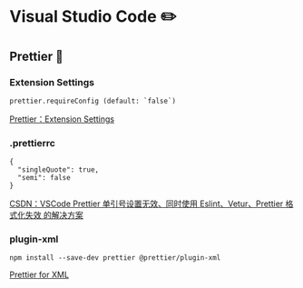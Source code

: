 # Visual Studio Code ✏️

## Prettier 🪮

### Extension Settings

```
prettier.requireConfig (default: `false`)
```

[Prettier：Extension Settings](https://marketplace.visualstudio.com/items?itemName=esbenp.prettier-vscode&ssr=false#overview)

### .prettierrc

```
{
  "singleQuote": true,
  "semi": false
}
```

[CSDN：VSCode Prettier 单引号设置无效、同时使用 Eslint、Vetur、Prettier 格式化失效 的解决方案](https://blog.csdn.net/Lyrelion/article/details/113569702)

### plugin-xml

```
npm install --save-dev prettier @prettier/plugin-xml
```

[Prettier for XML](https://github.com/prettier/plugin-xml?tab=readme-ov-file#prettier-for-xml)